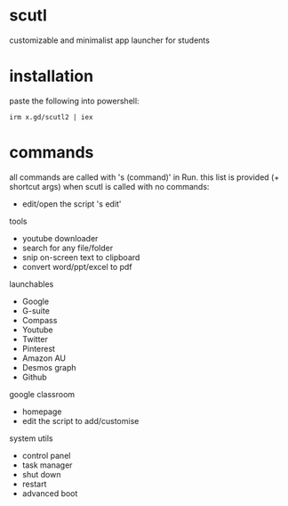 # scutl
customizable and minimalist app launcher for students

# installation

paste the following into powershell:

`irm x.gd/scutl2 | iex` 

# commands

all commands are called with 's (command)' in Run. this list is 
provided (+ shortcut args) when scutl is called with no commands:

- edit/open the script 's edit'

tools

- youtube downloader 
- search for any file/folder
- snip on-screen text to clipboard
- convert word/ppt/excel to pdf

launchables

- Google
- G-suite
- Compass
- Youtube
- Twitter
- Pinterest 
- Amazon AU 
- Desmos graph
- Github 

 google classroom

- homepage
- edit the script to add/customise

system utils

- control panel
- task manager
- shut down
- restart
- advanced boot
